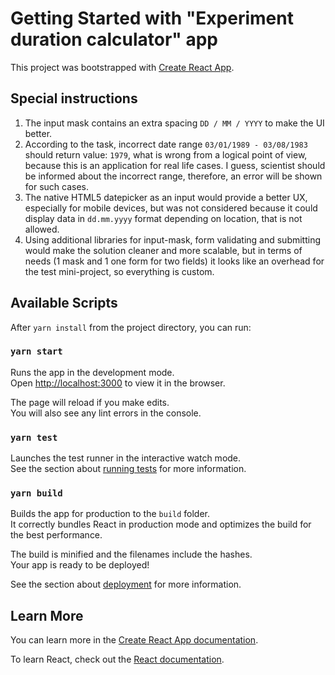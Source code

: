 # Getting Started with "Experiment duration calculator" app

This project was bootstrapped with [Create React App](https://github.com/facebook/create-react-app).

## Special instructions

1. The input mask contains an extra spacing `DD / MM / YYYY` to make the UI better.
2. According to the task, incorrect date range `03/01/1989 - 03/08/1983` should return value: `1979`, what is wrong from a logical point of view, because this is an application for real life cases.
I guess, scientist should be informed about the incorrect range, therefore, an error will be shown for such cases.
3. The native HTML5 datepicker as an input would provide a better UX, especially for mobile devices, but was not considered because it could display data in `dd.mm.yyyy` format depending on location, that is not allowed.
4. Using additional libraries for input-mask, form validating and submitting would make the solution cleaner and more scalable, but in terms of needs (1 mask and 1 one form for two fields) it looks like an overhead for the test mini-project, so everything is custom.

## Available Scripts

After `yarn install` from the project directory, you can run:

### `yarn start`

Runs the app in the development mode.\
Open [http://localhost:3000](http://localhost:3000) to view it in the browser.

The page will reload if you make edits.\
You will also see any lint errors in the console.

### `yarn test`

Launches the test runner in the interactive watch mode.\
See the section about [running tests](https://facebook.github.io/create-react-app/docs/running-tests) for more information.

### `yarn build`

Builds the app for production to the `build` folder.\
It correctly bundles React in production mode and optimizes the build for the best performance.

The build is minified and the filenames include the hashes.\
Your app is ready to be deployed!

See the section about [deployment](https://facebook.github.io/create-react-app/docs/deployment) for more information.

## Learn More

You can learn more in the [Create React App documentation](https://facebook.github.io/create-react-app/docs/getting-started).

To learn React, check out the [React documentation](https://reactjs.org/).

